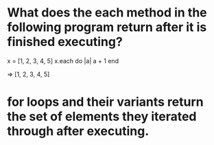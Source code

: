# What does the each method in the following program return after it is finished executing?

x = [1, 2, 3, 4, 5]
x.each do |a|
  a + 1
end

=> [1, 2, 3, 4, 5]
# for loops and their variants return the set of elements they iterated through after executing.
